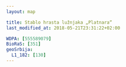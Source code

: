 ```yaml
---
layout: map

title: Stablo hrasta lužnjaka „Platnara“
last_modified_at: 2018-05-21T23:31:22+02:00

WDPA: [555589079]
BioRaS: [351]
geoSrbija:
  L1_182: [130]
---
```

